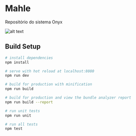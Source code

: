 # Mahle

Repositório do sistema Onyx 

![alt text](https://github.com/flaviajanine/FollowupMaua/master/onyx.jpg)

## Build Setup

``` bash
# install dependencies
npm install

# serve with hot reload at localhost:8080
npm run dev

# build for production with minification
npm run build

# build for production and view the bundle analyzer report
npm run build --report

# run unit tests
npm run unit

# run all tests
npm test
```

